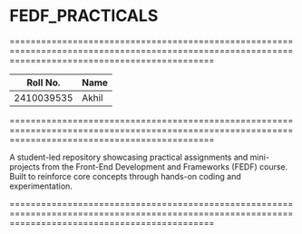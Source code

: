 # FEDF_PRACTICALS

===================================================================================================================================================

| Roll No.   | Name             |
|------------|------------------|
| 2410039535 | Akhil            |

===================================================================================================================================================

A student-led repository showcasing practical assignments and mini-projects from the Front-End Development and Frameworks (FEDF) course. Built to reinforce core concepts through hands-on coding and experimentation.

===================================================================================================================================================

